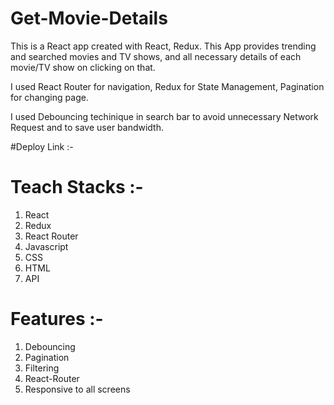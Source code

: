 # Get-Movie-Details

This is a React app created with React, Redux. This App provides trending and searched movies and TV shows, and all necessary details of each movie/TV show on clicking on that.

I used React Router for navigation, Redux for State Management, Pagination for changing page.

I used Debouncing techinique in search bar to avoid unnecessary Network Request and to save user bandwidth.

#Deploy Link :- 

# Teach Stacks :- 
1. React
2. Redux
3. React Router 
4. Javascript
5. CSS
6. HTML
7. API

# Features :-
1. Debouncing
2. Pagination
3. Filtering
4. React-Router
5. Responsive to all screens

